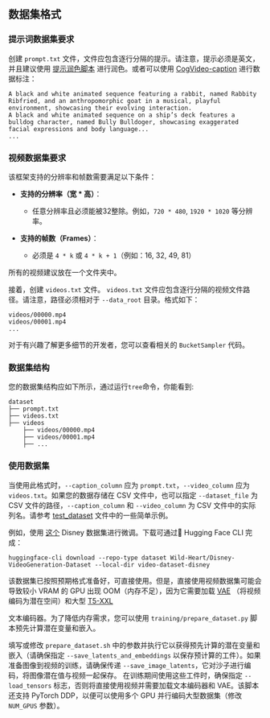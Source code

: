 ## 数据集格式

### 提示词数据集要求

创建 `prompt.txt` 文件，文件应包含逐行分隔的提示。请注意，提示必须是英文，并且建议使用 [提示润色脚本](https://github.com/THUDM/CogVideo/blob/main/inference/convert_demo.py) 进行润色。或者可以使用 [CogVideo-caption](https://huggingface.co/THUDM/cogvlm2-llama3-caption) 进行数据标注：

```
A black and white animated sequence featuring a rabbit, named Rabbity Ribfried, and an anthropomorphic goat in a musical, playful environment, showcasing their evolving interaction.
A black and white animated sequence on a ship’s deck features a bulldog character, named Bully Bulldoger, showcasing exaggerated facial expressions and body language...
...
```

### 视频数据集要求

该框架支持的分辨率和帧数需要满足以下条件：

- **支持的分辨率（宽 * 高）**：
    - 任意分辨率且必须能被32整除。例如，`720 * 480`, `1920 * 1020` 等分辨率。

- **支持的帧数（Frames）**：
    - 必须是 `4 * k` 或 `4 * k + 1`（例如：16, 32, 49, 81）

所有的视频建议放在一个文件夹中。


接着，创建 `videos.txt` 文件。 `videos.txt` 文件应包含逐行分隔的视频文件路径。请注意，路径必须相对于 `--data_root` 目录。格式如下：

```
videos/00000.mp4
videos/00001.mp4
...
```

对于有兴趣了解更多细节的开发者，您可以查看相关的 `BucketSampler` 代码。

### 数据集结构

您的数据集结构应如下所示，通过运行`tree`命令，你能看到:

```
dataset
├── prompt.txt
├── videos.txt
├── videos
    ├── videos/00000.mp4
    ├── videos/00001.mp4
    ├── ...
```

### 使用数据集

当使用此格式时，`--caption_column` 应为 `prompt.txt`，`--video_column` 应为 `videos.txt`。如果您的数据存储在 CSV
文件中，也可以指定 `--dataset_file` 为 CSV 文件的路径，`--caption_column` 和 `--video_column` 为 CSV
文件中的实际列名。请参考 [test_dataset](../tests/test_dataset.py) 文件中的一些简单示例。

例如，使用 [这个](https://huggingface.co/datasets/Wild-Heart/Disney-VideoGeneration-Dataset) Disney 数据集进行微调。下载可通过🤗
Hugging Face CLI 完成：

```
huggingface-cli download --repo-type dataset Wild-Heart/Disney-VideoGeneration-Dataset --local-dir video-dataset-disney
```

该数据集已按照预期格式准备好，可直接使用。但是，直接使用视频数据集可能会导致较小 VRAM 的 GPU 出现
OOM（内存不足），因为它需要加载 [VAE](https://huggingface.co/THUDM/CogVideoX-5b/tree/main/vae)
（将视频编码为潜在空间）和大型 [T5-XXL](https://huggingface.co/google/t5-v1_1-xxl/)

文本编码器。为了降低内存需求，您可以使用 `training/prepare_dataset.py` 脚本预先计算潜在变量和嵌入。

填写或修改 `prepare_dataset.sh` 中的参数并执行它以获得预先计算的潜在变量和嵌入（请确保指定 `--save_latents_and_embeddings`
以保存预计算的工件）。如果准备图像到视频的训练，请确保传递 `--save_image_latents`，它对沙子进行编码，将图像潜在值与视频一起保存。
在训练期间使用这些工件时，确保指定 `--load_tensors` 标志，否则将直接使用视频并需要加载文本编码器和
VAE。该脚本还支持 PyTorch DDP，以便可以使用多个 GPU 并行编码大型数据集（修改 `NUM_GPUS` 参数）。
